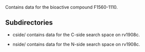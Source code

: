 Contains data for the bioactive compound F1560-1110.

## Subdirectories

- cside/ contains data for the C-side search space on rv1908c.

- nside/ contains data for the N-side search space on rv1908c.

